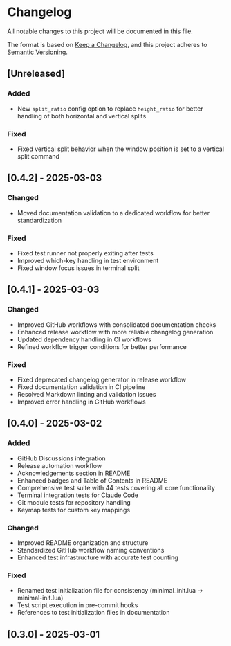 # Changelog

All notable changes to this project will be documented in this file.

The format is based on [Keep a Changelog](https://keepachangelog.com/en/1.0.0/),
and this project adheres to [Semantic Versioning](https://semver.org/spec/v2.0.0.html).

## [Unreleased]

### Added
- New `split_ratio` config option to replace `height_ratio` for better handling of both horizontal and vertical splits

### Fixed
- Fixed vertical split behavior when the window position is set to a vertical split command

## [0.4.2] - 2025-03-03

### Changed
- Moved documentation validation to a dedicated workflow for better standardization

### Fixed
- Fixed test runner not properly exiting after tests
- Improved which-key handling in test environment
- Fixed window focus issues in terminal split

## [0.4.1] - 2025-03-03

### Changed
- Improved GitHub workflows with consolidated documentation checks
- Enhanced release workflow with more reliable changelog generation
- Updated dependency handling in CI workflows
- Refined workflow trigger conditions for better performance

### Fixed
- Fixed deprecated changelog generator in release workflow
- Fixed documentation validation in CI pipeline
- Resolved Markdown linting and validation issues
- Improved error handling in GitHub workflows

## [0.4.0] - 2025-03-02

### Added
- GitHub Discussions integration
- Release automation workflow
- Acknowledgements section in README
- Enhanced badges and Table of Contents in README
- Comprehensive test suite with 44 tests covering all core functionality
- Terminal integration tests for Claude Code
- Git module tests for repository handling
- Keymap tests for custom key mappings

### Changed
- Improved README organization and structure
- Standardized GitHub workflow naming conventions
- Enhanced test infrastructure with accurate test counting

### Fixed
- Renamed test initialization file for consistency (minimal_init.lua → minimal-init.lua)
- Test script execution in pre-commit hooks
- References to test initialization files in documentation

## [0.3.0] - 2025-03-01
